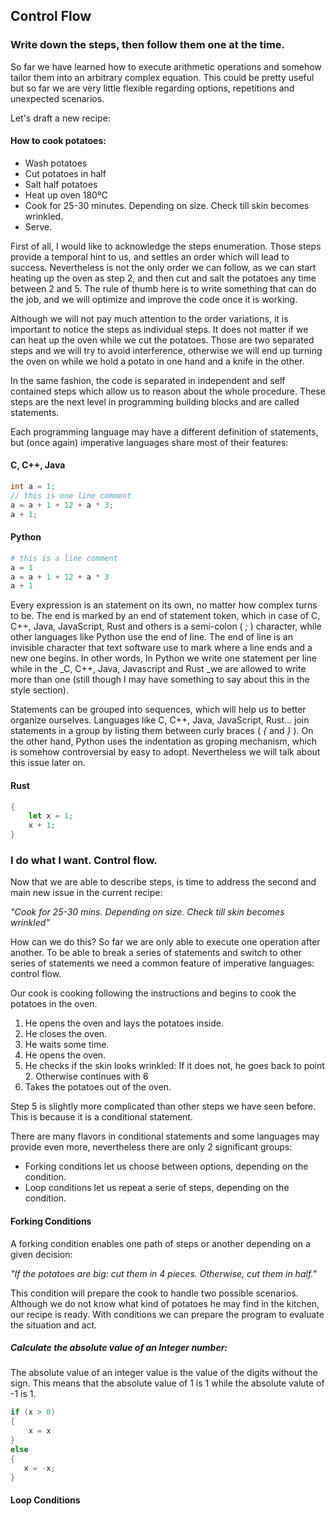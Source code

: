 ## Control Flow

### Write down the steps, then follow them one at the time.  

So far we have learned how to execute arithmetic operations and somehow tailor them into an arbitrary complex equation. This could be pretty useful but so far we are very little flexible regarding options, repetitions and unexpected scenarios.

Let's draft a new recipe:

#### How to cook potatoes:

- Wash potatoes
- Cut potatoes in half
- Salt half potatoes
- Heat up oven 180ºC
- Cook for 25-30 minutes. Depending on size. Check till skin becomes wrinkled.
- Serve.

First of all, I would like to acknowledge the steps enumeration. Those steps provide a temporal hint to us, and settles an order which will lead to success. Nevertheless is not the only order we can follow, as we can start heating up the oven as step 2, and then cut and salt the potatoes any time between 2 and 5. The rule of thumb here is to write something that can do the job, and we will optimize and improve the code once it is working.

Although we will not pay much attention to the order variations, it is important to notice the steps as individual steps. It does not matter if we can heat up the oven while we cut the potatoes. Those are two separated steps and we will try to avoid interference, otherwise we will end up turning the oven on while we hold a potato in one hand and a knife in the other.

In the same fashion, the code is separated in independent and self contained steps which allow us to reason about the whole procedure. These steps are the next level in programming building blocks and are called statements.

Each programming language may have a different definition of statements, but (once again) imperative languages share most of their features:

#### C, C++, Java
```C
int a = 1;
// this is one line comment
a = a + 1 + 12 + a * 3;
a + 1;
```
#### Python
``` Python
# this is a line comment 
a = 1
a = a + 1 + 12 + a * 3
a + 1
``` 
Every expression is an statement on its own, no matter how complex turns to be. The end is marked by an end of statement token, which in case of C, C++, Java, JavaScript, Rust and others is a semi-colon ( *;* ) character, while other languages like Python use the end of line. The end of line is an invisible character that text software use to mark where a line ends and a new one begins. In other words, In Python we write one statement per line while in the _C, C++, Java, Javascript and Rust _we are allowed to write more than one (still though I may have something to say about this in the style section).

Statements can be grouped into sequences, which will help us to better organize ourselves. Languages like C, C++, Java, JavaScript, Rust... join statements in a group by listing them between curly braces ( *{* and *}* ). On the other hand, Python uses the indentation as groping mechanism, which is somehow controversial by easy to adopt. Nevertheless we will talk about this issue later on.

#### Rust
``` rust
{ 
    let x = 1;
    x + 1;
}
```

### I do what I want. Control flow.

Now that we are able to describe steps, is time to address the second and main new issue in the current recipe:

_"Cook for 25-30 mins. Depending on size. Check till skin becomes wrinkled"_

How can we do this? So far we are only able to execute one operation after another. To be able to break a series of statements and switch to other series of statements we need a common feature of imperative languages: control flow.

Our cook is cooking following the instructions and begins to cook the potatoes in the oven.

1. He opens the oven and lays the potatoes inside.
2. He closes the oven.
3. He waits some time.
4. He opens the oven.
5. He checks if the skin looks wrinkled: If it does not, he goes back to point 2. Otherwise continues with 6
6. Takes the potatoes out of the oven.

Step 5 is slightly more complicated than other steps we have seen before. This is because it is a conditional statement.

There are many flavors in conditional statements and some languages may provide even more, nevertheless there are only 2 significant groups:

- Forking conditions let us choose between options, depending on the condition.
- Loop conditions let us repeat a serie of steps, depending on the condition.

#### Forking Conditions

A forking condition enables one path of steps or another depending on a given decision:

_"If the potatoes are big: cut them in 4 pieces. Otherwise, cut them in half."_

This condition will prepare the cook to handle two possible scenarios. Although we do not know what kind of potatoes he may find in the kitchen, our recipe is ready. With conditions we can prepare the program to evaluate the situation and act. 

##### Calculate the absolute value of an Integer number:

The absolute value of an integer value is the value of the digits without the sign. This means that the absolute value of 1 is 1 while the absolute valute of -1 is 1.

``` C++
if (x > 0)
{
    x = x
}
else
{
   x = -x;
} 
```

#### Loop Conditions

